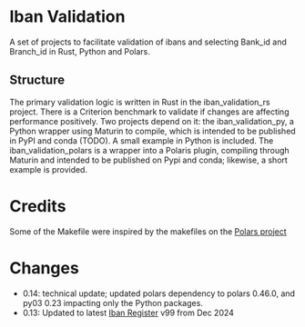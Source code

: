 # Iban Validation
A set of projects to facilitate validation of ibans and selecting Bank_id and Branch_id in Rust, Python and Polars.

## Structure
The primary validation logic is written in Rust in the iban_validation_rs project. There is a Criterion benchmark to validate if changes are affecting performance positively. Two projects depend on it: the iban_validation_py, a Python wrapper using Maturin to compile, which is intended to be published in PyPI and conda (TODO). A small example in Python is included. The iban_validation_polars is a wrapper into a Polaris plugin, compiling through Maturin and intended to be published on Pypi and conda; likewise, a short example is provided.

# Credits
Some of the Makefile were inspired by the makefiles on the [Polars project](https://github.com/pola-rs/polars)

# Changes
 - 0.14: technical update; updated polars dependency to polars 0.46.0, and py03 0.23 impacting only the Python packages.
 - 0.13: Updated to latest [Iban Register](https://www.swift.com/standards/data-standards/iban-international-bank-account-number) v99 from Dec 2024